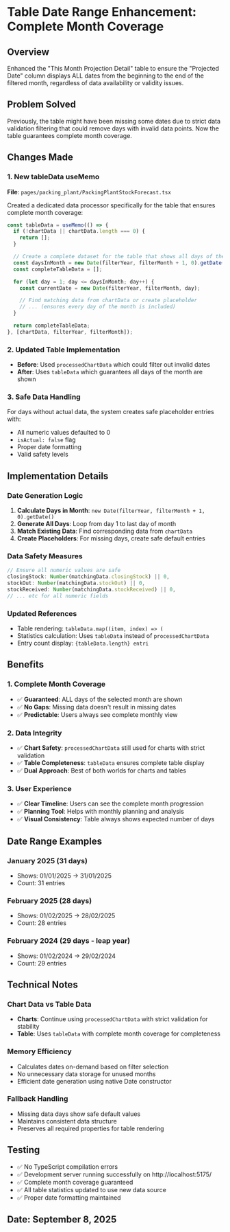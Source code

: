 # Table Date Range Enhancement: Complete Month Coverage

## Overview

Enhanced the "This Month Projection Detail" table to ensure the "Projected Date" column displays ALL dates from the beginning to the end of the filtered month, regardless of data availability or validity issues.

## Problem Solved

Previously, the table might have been missing some dates due to strict data validation filtering that could remove days with invalid data points. Now the table guarantees complete month coverage.

## Changes Made

### 1. New tableData useMemo

**File**: `pages/packing_plant/PackingPlantStockForecast.tsx`

Created a dedicated data processor specifically for the table that ensures complete month coverage:

```typescript
const tableData = useMemo(() => {
  if (!chartData || chartData.length === 0) {
    return [];
  }

  // Create a complete dataset for the table that shows all days of the month
  const daysInMonth = new Date(filterYear, filterMonth + 1, 0).getDate();
  const completeTableData = [];

  for (let day = 1; day <= daysInMonth; day++) {
    const currentDate = new Date(filterYear, filterMonth, day);

    // Find matching data from chartData or create placeholder
    // ... (ensures every day of the month is included)
  }

  return completeTableData;
}, [chartData, filterYear, filterMonth]);
```

### 2. Updated Table Implementation

- **Before**: Used `processedChartData` which could filter out invalid dates
- **After**: Uses `tableData` which guarantees all days of the month are shown

### 3. Safe Data Handling

For days without actual data, the system creates safe placeholder entries with:

- All numeric values defaulted to 0
- `isActual: false` flag
- Proper date formatting
- Valid safety levels

## Implementation Details

### Date Generation Logic

1. **Calculate Days in Month**: `new Date(filterYear, filterMonth + 1, 0).getDate()`
2. **Generate All Days**: Loop from day 1 to last day of month
3. **Match Existing Data**: Find corresponding data from `chartData`
4. **Create Placeholders**: For missing days, create safe default entries

### Data Safety Measures

```typescript
// Ensure all numeric values are safe
closingStock: Number(matchingData.closingStock) || 0,
stockOut: Number(matchingData.stockOut) || 0,
stockReceived: Number(matchingData.stockReceived) || 0,
// ... etc for all numeric fields
```

### Updated References

- Table rendering: `tableData.map((item, index) => (`
- Statistics calculation: Uses `tableData` instead of `processedChartData`
- Entry count display: `{tableData.length} entri`

## Benefits

### 1. Complete Month Coverage

- ✅ **Guaranteed**: ALL days of the selected month are shown
- ✅ **No Gaps**: Missing data doesn't result in missing dates
- ✅ **Predictable**: Users always see complete monthly view

### 2. Data Integrity

- ✅ **Chart Safety**: `processedChartData` still used for charts with strict validation
- ✅ **Table Completeness**: `tableData` ensures complete table display
- ✅ **Dual Approach**: Best of both worlds for charts and tables

### 3. User Experience

- ✅ **Clear Timeline**: Users can see the complete month progression
- ✅ **Planning Tool**: Helps with monthly planning and analysis
- ✅ **Visual Consistency**: Table always shows expected number of days

## Date Range Examples

### January 2025 (31 days)

- Shows: 01/01/2025 → 31/01/2025
- Count: 31 entries

### February 2025 (28 days)

- Shows: 01/02/2025 → 28/02/2025
- Count: 28 entries

### February 2024 (29 days - leap year)

- Shows: 01/02/2024 → 29/02/2024
- Count: 29 entries

## Technical Notes

### Chart Data vs Table Data

- **Charts**: Continue using `processedChartData` with strict validation for stability
- **Table**: Uses `tableData` with complete month coverage for completeness

### Memory Efficiency

- Calculates dates on-demand based on filter selection
- No unnecessary data storage for unused months
- Efficient date generation using native Date constructor

### Fallback Handling

- Missing data days show safe default values
- Maintains consistent data structure
- Preserves all required properties for table rendering

## Testing

- ✅ No TypeScript compilation errors
- ✅ Development server running successfully on http://localhost:5175/
- ✅ Complete month coverage guaranteed
- ✅ All table statistics updated to use new data source
- ✅ Proper date formatting maintained

## Date: September 8, 2025
